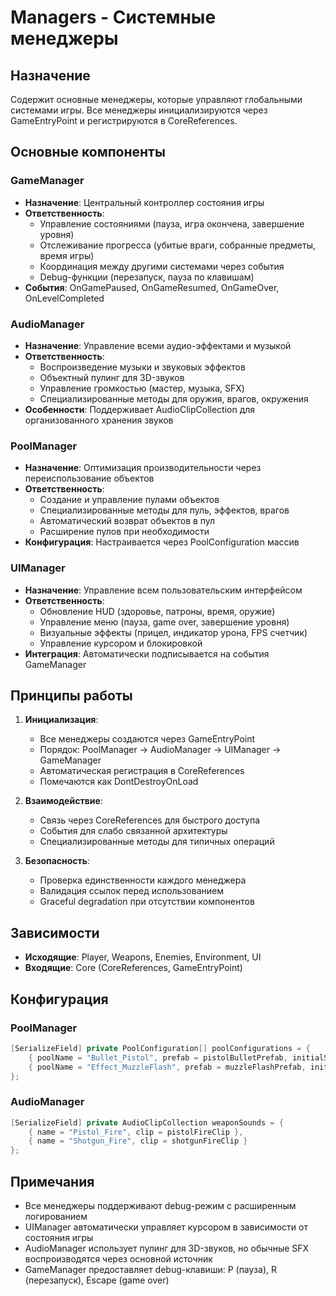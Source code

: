 # Managers - Системные менеджеры

## Назначение
Содержит основные менеджеры, которые управляют глобальными системами игры. Все менеджеры инициализируются через GameEntryPoint и регистрируются в CoreReferences.

## Основные компоненты

### GameManager
- **Назначение**: Центральный контроллер состояния игры
- **Ответственность**:
  - Управление состояниями (пауза, игра окончена, завершение уровня)
  - Отслеживание прогресса (убитые враги, собранные предметы, время игры)
  - Координация между другими системами через события
  - Debug-функции (перезапуск, пауза по клавишам)
- **События**: OnGamePaused, OnGameResumed, OnGameOver, OnLevelCompleted

### AudioManager
- **Назначение**: Управление всеми аудио-эффектами и музыкой
- **Ответственность**:
  - Воспроизведение музыки и звуковых эффектов
  - Объектный пулинг для 3D-звуков
  - Управление громкостью (мастер, музыка, SFX)
  - Специализированные методы для оружия, врагов, окружения
- **Особенности**: Поддерживает AudioClipCollection для организованного хранения звуков

### PoolManager
- **Назначение**: Оптимизация производительности через переиспользование объектов
- **Ответственность**:
  - Создание и управление пулами объектов
  - Специализированные методы для пуль, эффектов, врагов
  - Автоматический возврат объектов в пул
  - Расширение пулов при необходимости
- **Конфигурация**: Настраивается через PoolConfiguration массив

### UIManager
- **Назначение**: Управление всем пользовательским интерфейсом
- **Ответственность**:
  - Обновление HUD (здоровье, патроны, время, оружие)
  - Управление меню (пауза, game over, завершение уровня)
  - Визуальные эффекты (прицел, индикатор урона, FPS счетчик)
  - Управление курсором и блокировкой
- **Интеграция**: Автоматически подписывается на события GameManager

## Принципы работы

1. **Инициализация**:
   - Все менеджеры создаются через GameEntryPoint
   - Порядок: PoolManager → AudioManager → UIManager → GameManager
   - Автоматическая регистрация в CoreReferences
   - Помечаются как DontDestroyOnLoad

2. **Взаимодействие**:
   - Связь через CoreReferences для быстрого доступа
   - События для слабо связанной архитектуры
   - Специализированные методы для типичных операций

3. **Безопасность**:
   - Проверка единственности каждого менеджера
   - Валидация ссылок перед использованием
   - Graceful degradation при отсутствии компонентов

## Зависимости
- **Исходящие**: Player, Weapons, Enemies, Environment, UI
- **Входящие**: Core (CoreReferences, GameEntryPoint)

## Конфигурация

### PoolManager
```csharp
[SerializeField] private PoolConfiguration[] poolConfigurations = {
    { poolName = "Bullet_Pistol", prefab = pistolBulletPrefab, initialSize = 50 },
    { poolName = "Effect_MuzzleFlash", prefab = muzzleFlashPrefab, initialSize = 10 }
};
```

### AudioManager
```csharp
[SerializeField] private AudioClipCollection weaponSounds = {
    { name = "Pistol_Fire", clip = pistolFireClip },
    { name = "Shotgun_Fire", clip = shotgunFireClip }
};
```

## Примечания
- Все менеджеры поддерживают debug-режим с расширенным логированием
- UIManager автоматически управляет курсором в зависимости от состояния игры
- AudioManager использует пулинг для 3D-звуков, но обычные SFX воспроизводятся через основной источник
- GameManager предоставляет debug-клавиши: P (пауза), R (перезапуск), Escape (game over)
